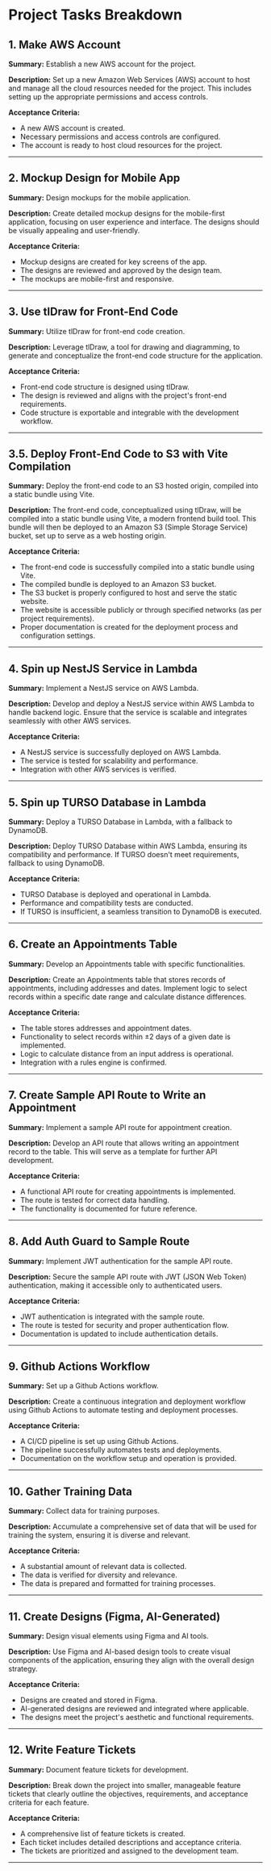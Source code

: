 # Project Tasks Breakdown

## 1. Make AWS Account

**Summary:** Establish a new AWS account for the project.

**Description:** Set up a new Amazon Web Services (AWS) account to host and manage all the cloud resources needed for the project. This includes setting up the appropriate permissions and access controls.

**Acceptance Criteria:**

- A new AWS account is created.
- Necessary permissions and access controls are configured.
- The account is ready to host cloud resources for the project.

---

## 2. Mockup Design for Mobile App

**Summary:** Design mockups for the mobile application.

**Description:** Create detailed mockup designs for the mobile-first application, focusing on user experience and interface. The designs should be visually appealing and user-friendly.

**Acceptance Criteria:**

- Mockup designs are created for key screens of the app.
- The designs are reviewed and approved by the design team.
- The mockups are mobile-first and responsive.

---

## 3. Use tlDraw for Front-End Code

**Summary:** Utilize tlDraw for front-end code creation.

**Description:** Leverage tlDraw, a tool for drawing and diagramming, to generate and conceptualize the front-end code structure for the application.

**Acceptance Criteria:**

- Front-end code structure is designed using tlDraw.
- The design is reviewed and aligns with the project's front-end requirements.
- Code structure is exportable and integrable with the development workflow.

---

## 3.5. Deploy Front-End Code to S3 with Vite Compilation

**Summary:** Deploy the front-end code to an S3 hosted origin, compiled into a static bundle using Vite.

**Description:** The front-end code, conceptualized using tlDraw, will be compiled into a static bundle using Vite, a modern frontend build tool. This bundle will then be deployed to an Amazon S3 (Simple Storage Service) bucket, set up to serve as a web hosting origin.

**Acceptance Criteria:**

- The front-end code is successfully compiled into a static bundle using Vite.
- The compiled bundle is deployed to an Amazon S3 bucket.
- The S3 bucket is properly configured to host and serve the static website.
- The website is accessible publicly or through specified networks (as per project requirements).
- Proper documentation is created for the deployment process and configuration settings.

---

## 4. Spin up NestJS Service in Lambda

**Summary:** Implement a NestJS service on AWS Lambda.

**Description:** Develop and deploy a NestJS service within AWS Lambda to handle backend logic. Ensure that the service is scalable and integrates seamlessly with other AWS services.

**Acceptance Criteria:**

- A NestJS service is successfully deployed on AWS Lambda.
- The service is tested for scalability and performance.
- Integration with other AWS services is verified.

---

## 5. Spin up TURSO Database in Lambda

**Summary:** Deploy a TURSO Database in Lambda, with a fallback to DynamoDB.

**Description:** Deploy TURSO Database within AWS Lambda, ensuring its compatibility and performance. If TURSO doesn't meet requirements, fallback to using DynamoDB.

**Acceptance Criteria:**

- TURSO Database is deployed and operational in Lambda.
- Performance and compatibility tests are conducted.
- If TURSO is insufficient, a seamless transition to DynamoDB is executed.

---

## 6. Create an Appointments Table

**Summary:** Develop an Appointments table with specific functionalities.

**Description:** Create an Appointments table that stores records of appointments, including addresses and dates. Implement logic to select records within a specific date range and calculate distance differences.

**Acceptance Criteria:**

- The table stores addresses and appointment dates.
- Functionality to select records within ±2 days of a given date is implemented.
- Logic to calculate distance from an input address is operational.
- Integration with a rules engine is confirmed.

---

## 7. Create Sample API Route to Write an Appointment

**Summary:** Implement a sample API route for appointment creation.

**Description:** Develop an API route that allows writing an appointment record to the table. This will serve as a template for further API development.

**Acceptance Criteria:**

- A functional API route for creating appointments is implemented.
- The route is tested for correct data handling.
- The functionality is documented for future reference.

---

## 8. Add Auth Guard to Sample Route

**Summary:** Implement JWT authentication for the sample API route.

**Description:** Secure the sample API route with JWT (JSON Web Token) authentication, making it accessible only to authenticated users.

**Acceptance Criteria:**

- JWT authentication is integrated with the sample route.
- The route is tested for security and proper authentication flow.
- Documentation is updated to include authentication details.

---

## 9. Github Actions Workflow

**Summary:** Set up a Github Actions workflow.

**Description:** Create a continuous integration and deployment workflow using Github Actions to automate testing and deployment processes.

**Acceptance Criteria:**

- A CI/CD pipeline is set up using Github Actions.
- The pipeline successfully automates tests and deployments.
- Documentation on the workflow setup and operation is provided.

---

## 10. Gather Training Data

**Summary:** Collect data for training purposes.

**Description:** Accumulate a comprehensive set of data that will be used for training the system, ensuring it is diverse and relevant.

**Acceptance Criteria:**

- A substantial amount of relevant data is collected.
- The data is verified for diversity and relevance.
- The data is prepared and formatted for training processes.

---

## 11. Create Designs (Figma, AI-Generated)

**Summary:** Design visual elements using Figma and AI tools.

**Description:** Use Figma and AI-based design tools to create visual components of the application, ensuring they align with the overall design strategy.

**Acceptance Criteria:**

- Designs are created and stored in Figma.
- AI-generated designs are reviewed and integrated where applicable.
- The designs meet the project's aesthetic and functional requirements.

---

## 12. Write Feature Tickets

**Summary:** Document feature tickets for development.

**Description:** Break down the project into smaller, manageable feature tickets that clearly outline the objectives, requirements, and acceptance criteria for each feature.

**Acceptance Criteria:**

- A comprehensive list of feature tickets is created.
- Each ticket includes detailed descriptions and acceptance criteria.
- The tickets are prioritized and assigned to the development team.

---

